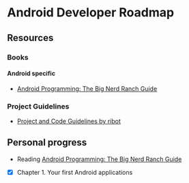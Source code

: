 # Android Developer Roadmap

## Resources 

### Books

#### Android specific

- [Android Programming: The Big Nerd Ranch Guide](https://www.bignerdranch.com/books/android-programming/)

### Project Guidelines

- [Project and Code Guidelines by ribot](https://github.com/ribot/android-guidelines/blob/master/project_and_code_guidelines.md)

## Personal progress

- Reading [Android Programming: The Big Nerd Ranch Guide](https://www.bignerdranch.com/books/android-programming/)

- [x] Chapter 1. Your first Android applications

